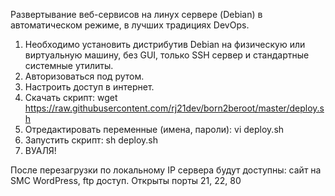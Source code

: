 Развертывание веб-сервисов на линух сервере (Debian) в автоматическом режиме, в лучших традициях DevOps.

1. Необходимо установить дистрибутив Debian на физическую или виртуальную машину, без GUI, только SSH сервер и стандартные системные утилиты.
2. Авторизоваться под рутом.
3. Настроить доступ в интернет.
4. Скачать скрипт: wget https://raw.githubusercontent.com/rj21dev/born2beroot/master/deploy.sh
5. Отредактировать переменные (имена, пароли): vi deploy.sh
6. Запустить скрипт: sh deploy.sh
7. ВУАЛЯ!

После перезагрузки по локальному IP сервера будут доступны: сайт на SMC WordPress, ftp доступ. Открыты порты 21, 22, 80